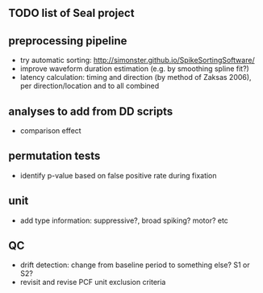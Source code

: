 TODO list of Seal project
-------------------------


preprocessing pipeline
----------------------
  - try automatic sorting: http://simonster.github.io/SpikeSortingSoftware/
  - improve waveform duration estimation (e.g. by smoothing spline fit?)
  - latency calculation: timing and direction (by method of Zaksas 2006), per direction/location and to all combined


analyses to add from DD scripts
-------------------------------
  - comparison effect


permutation tests
-----------------
  - identify p-value based on false positive rate during fixation


unit
----
  - add type information: suppressive?, broad spiking? motor? etc


QC
--
  - drift detection: change from baseline period to something else? S1 or S2?
  - revisit and revise PCF unit exclusion criteria